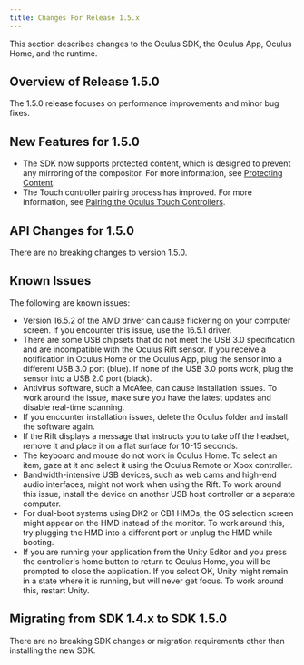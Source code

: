 ```yaml
---
title: Changes For Release 1.5.x
---
```

This section describes changes to the Oculus SDK, the Oculus App, Oculus Home, and the runtime.

## Overview of Release 1.5.0

The 1.5.0 release focuses on performance improvements and minor bug fixes. 

## New Features for 1.5.0

* The SDK now supports protected content, which is designed to prevent any mirroring of the compositor. For more information, see [Protecting Content](/documentation/pcsdk/latest/concepts/dg-render-advanced/#dg-render-advanced-protected-content "There are some cases where you only want the content to display on the headset. The protected content feature is designed to prevent any mirroring of the compositor.").
* The Touch controller pairing process has improved. For more information, see [Pairing the Oculus Touch Controllers](/documentation/pcsdk/latest/concepts/pairing-touch-controllers/ "After you receive your Touch Controllers, you need to pair them with the headset.").
## API Changes for 1.5.0

There are no breaking changes to version 1.5.0.

## Known Issues

The following are known issues:

* Version 16.5.2 of the AMD driver can cause flickering on your computer screen. If you encounter this issue, use the 16.5.1 driver.
* There are some USB chipsets that do not meet the USB 3.0 specification and are incompatible with the Oculus Rift sensor. If you receive a notification in Oculus Home or the Oculus App, plug the sensor into a different USB 3.0 port (blue). If none of the USB 3.0 ports work, plug the sensor into a USB 2.0 port (black). 
* Antivirus software, such a McAfee, can cause installation issues. To work around the issue, make sure you have the latest updates and disable real-time scanning.
* If you encounter installation issues, delete the Oculus folder and install the software again.
* If the Rift displays a message that instructs you to take off the headset, remove it and place it on a flat surface for 10-15 seconds.
* The keyboard and mouse do not work in Oculus Home. To select an item, gaze at it and select it using the Oculus Remote or Xbox controller.
* Bandwidth-intensive USB devices, such as web cams and high-end audio interfaces, might not work when using the Rift. To work around this issue, install the device on another USB host controller or a separate computer.
* For dual-boot systems using DK2 or CB1 HMDs, the OS selection screen might appear on the HMD instead of the monitor. To work around this, try plugging the HMD into a different port or unplug the HMD while booting.
* If you are running your application from the Unity Editor and you press the controller's home button to return to Oculus Home, you will be prompted to close the application. If you select OK, Unity might remain in a state where it is running, but will never get focus. To work around this, restart Unity.
## Migrating from SDK 1.4.x to SDK 1.5.0

There are no breaking SDK changes or migration requirements other than installing the new SDK.

